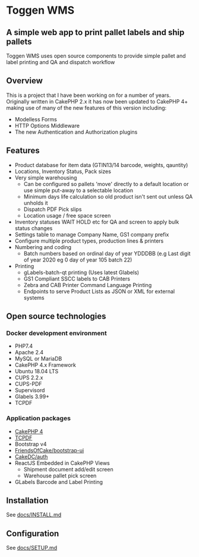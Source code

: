 # Toggen WMS

## A simple web app to print pallet labels and ship pallets
Toggen WMS uses open source components to provide simple pallet and label printing and QA and dispatch workflow

## Overview
This is a project that I have been working on for a number of years. Originally written in CakePHP 2.x it has now been updated to CakePHP 4+ making use of many of the new features of this version including:
- Modelless Forms
- HTTP Options Middleware
- The new Authentication and Authorization plugins

## Features

- Product database for item data (GTIN13/14 barcode, weights, qauntity)
- Locations, Inventory Status, Pack sizes
- Very simple warehousing
  - Can be configured so pallets 'move' directly to a default location or use simple put-away to a selectable location
  - Minimum days life calculation so old product isn't sent out unless QA unholds it
  - Dispatch PDF Pick slips
  - Location usage / free space screen
- Inventory statuses WAIT HOLD etc for QA and screen to apply bulk status changes
- Settings table to manage Company Name, GS1 company prefix
- Configure multiple product types, production lines & printers
- Numbering and coding
  - Batch numbers based on ordinal day of year YDDDBB (e.g Last digit of year 2020 eg 0 day of year 105 batch 22)
- Printing
  - gLabels-batch-qt printing (Uses latest Glabels)
  - GS1 Compliant SSCC labels to CAB Printers
  - Zebra and CAB Printer Command Language Printing
  - Endpoints to serve Product Lists as JSON or XML for external systems

## Open source technologies

### Docker development environment

- PHP7.4
- Apache 2.4
- MySQL or MariaDB
- CakePHP 4.x Framework
- Ubuntu 18.04 LTS
- CUPS 2.2.x
- CUPS-PDF
- Supervisord
- Glabels 3.99+
- TCPDF

### Application packages

- [CakePHP 4](https://cakephp.org/)
- [TCPDF](https://tcpdf.org/)
- Bootstrap v4
- [FriendsOfCake/bootstrap-ui](https://github.com/FriendsOfCake/bootstrap-ui/tree/cake-4-bs-4)
- [CakeDC/auth](https://github.com/CakeDC/auth)
- ReactJS Embedded in CakePHP Views
  - Shipment document add/edit screen
  - Warehouse pallet pick screen
- GLabels Barcode and Label Printing

## Installation

See [docs/INSTALL.md](webroot/docs/INSTALL.md)

## Configuration

See [docs/SETUP.md](webroot/docs/SETUP.md)
